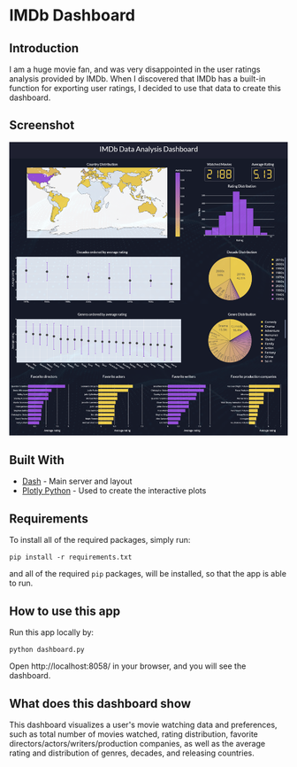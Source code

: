 # IMDb Dashboard

## Introduction
I am a huge movie fan, and was very disappointed in the user ratings analysis provided by IMDb. When I discovered that IMDb has a built-in function for exporting user ratings, I decided to use that data to create this dashboard.

## Screenshot
![initial](DashboardScreenshot.png)


## Built With
* [Dash](https://dash.plot.ly/) - Main server and layout
* [Plotly Python](https://plot.ly/python/) - Used to create the interactive plots

## Requirements
To install all of the required packages, simply run:

```
pip install -r requirements.txt
```

and all of the required `pip` packages, will be installed, so that the app is able to run.

## How to use this app

Run this app locally by:
```
python dashboard.py
```
Open http://localhost:8058/ in your browser, and you will see the dashboard.


## What does this dashboard show
This dashboard visualizes a user's movie watching data and preferences, such as total number of movies watched, rating distribution, favorite directors/actors/writers/production companies, as well as the average rating and distribution of genres, decades, and releasing countries. 


